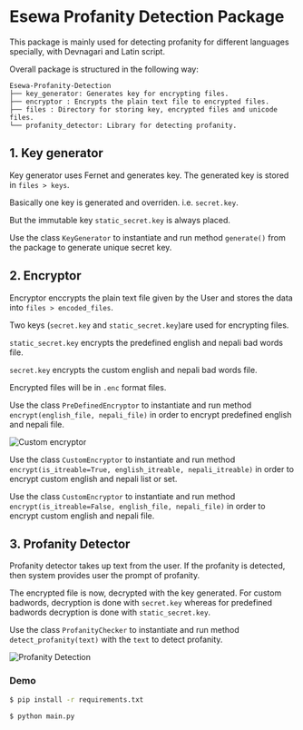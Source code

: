# Esewa Profanity Detection Package

This package is mainly used for detecting profanity for different languages specially, with Devnagari and Latin script.

Overall package is structured in the following way:

```
Esewa-Profanity-Detection
├── key_generator: Generates key for encrypting files.
├── encryptor : Encrypts the plain text file to encrypted files.
├── files : Directory for storing key, encrypted files and unicode files.
└── profanity_detector: Library for detecting profanity.
```

## 1. Key generator

Key generator uses Fernet and generates key. The generated key is stored in `files > keys`.

Basically one key is generated and overriden. i.e. `secret.key`.

But the immutable key `static_secret.key` is always placed.

Use the class `KeyGenerator` to instantiate and run method `generate()` from the package to generate unique secret key.


## 2. Encryptor

Encryptor enccrypts the plain text file given by the User and stores the data into `files > encoded_files`.

Two keys (`secret.key` and `static_secret.key`)are used for encrypting files. 

`static_secret.key` encrypts the predefined english and nepali bad words file.

`secret.key` encrypts the custom english and nepali bad words file.

Encrypted files will be in `.enc` format files.

Use the class `PreDefinedEncryptor` to instantiate and run method `encrypt(english_file, nepali_file)` in order to encrypt predefined english and nepali file. 

![Custom encryptor](/src/custom_encryption.png)

Use the class `CustomEncryptor` to instantiate and run method `encrypt(is_itreable=True, english_itreable, nepali_itreable)` in order to encrypt custom english and nepali list or set.

Use the class `CustomEncryptor` to instantiate and run method `encrypt(is_itreable=False, english_file, nepali_file)` in order to encrypt custom english and nepali file.


## 3. Profanity Detector

Profanity detector takes up text from the user. If the profanity is detected, then system provides user the prompt of profanity.

The encrypted file is now, decrypted with the key generated. For custom badwords, decryption is done with `secret.key` whereas for predefined badwords decryption is done with `static_secret.key`.


Use the class `ProfanityChecker` to instantiate and run method `detect_profanity(text)` with the `text` to detect profanity.

![Profanity Detection](/src/profanity_detection.png)

### Demo

```bash
$ pip install -r requirements.txt

$ python main.py
```

